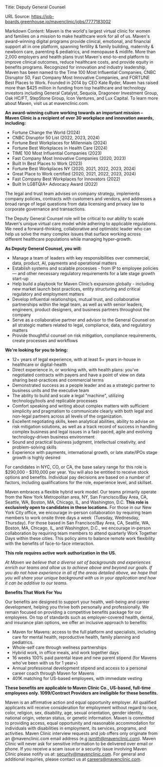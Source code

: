 Title: Deputy General Counsel

URL Source: https://job-boards.greenhouse.io/mavenclinic/jobs/7777183002

Markdown Content:
Maven is the world's largest virtual clinic for women and families on a mission to make healthcare work for all of us. Maven's award-winning digital programs provide clinical, emotional, and financial support all in one platform, spanning fertility & family building, maternity & newborn care, parenting & pediatrics, and menopause & midlife. More than 2,000 employers and health plans trust Maven's end-to-end platform to improve clinical outcomes, reduce healthcare costs, and provide equity in benefits programs. Recognized for innovation and industry leadership, Maven has been named to the Time 100 Most Influential Companies, CNBC Disruptor 50, Fast Company Most Innovative Companies, and FORTUNE Best Places to Work. Founded in 2014 by CEO Kate Ryder, Maven has raised more than $425 million in funding from top healthcare and technology investors including General Catalyst, Sequoia, Dragoneer Investment Group, Oak HC/FT, StepStone Group, Icon Ventures, and Lux Capital. To learn more about Maven, visit us at mavenclinic.com.

**An award-winning culture working towards an important mission –  Maven Clinic is a recipient of over 30 workplace and innovation awards, including:**

*   Fortune Change the World (2024)
*   CNBC Disruptor 50 List (2022, 2023, 2024) 
*   Fortune Best Workplaces for Millennials (2024)
*   Fortune Best Workplaces in Health Care (2024)
*   TIME 100 Most Influential Companies (2023)
*   Fast Company Most Innovative Companies (2020, 2023)
*   Built In Best Places to Work (2023)
*   Fortune Best Workplaces NY (2020, 2021, 2022, 2023, 2024)
*   Great Place to Work certified (2020, 2021, 2022, 2023, 2024)
*   Fast Company Best Workplaces for Innovators (2022)
*   Built In LGBTQIA+ Advocacy Award (2022)

The legal and trust team advises on company strategy, implements company policies, contracts with customers and vendors, and addresses a broad range of legal questions from data licensing and privacy law to corporate governance and transactions.

The Deputy General Counsel role will be critical to our ability to scale Maven's unique virtual care model while adhering to applicable regulations. We need a forward-thinking, collaborative and optimistic leader who can help us solve the many complex issues that surface working across different healthcare populations while managing hyper-growth.

**As Deputy General Counsel, you will:**

*   Manage a team of leaders with key responsibilities over commercial, data, product, AI, payments and operational matters
*   Establish systems and scalable processes - from IP to employee policies — and other necessary regulatory requirements for a late stage growth start-up
*   Help build a playbook for Maven Clinic’s expansion globally - including new market launch best practices, entity structuring and critical regulatory and employment matters
*   Develop influential relationships, mutual trust, and collaborative partnerships within the legal team, as well as with senior leaders, engineers, product designers, and business partners throughout the company
*   Serve as a collaborative partner and advisor to the General Counsel on all strategic matters related to legal, compliance, data, and regulatory matters
*   Provide thoughtful counsel on risk mitigation, compliance requirements, create processes and workflows

**We're looking for you to bring:**

*   12+ years of legal experience, with at least 5+ years in-house in healthcare or digital-health
*   Direct experience in, or working with, with health plans: you’ve negotiated contracts with payers and have a point of view on data sharing best-practices and commercial terms
*   Demonstrated success as a people leader and as a strategic partner to business units and the executive team
*   The ability to build and scale a legal "machine", utilizing technology/tools and replicable processes
*   Comfort speaking and writing about complex matters with sufficient simplicity and pragmatism to communicate clearly with both legal and non-legal partners across all levels of the organization.
*   Excellent negotiating skills, keen analytical abilities, ability to advise on risk mitigation solutions, as well as a track record of success in handling complex business and legal issues in a fast-paced, agile and evolving technology-driven business environment
*   Sound and practical business judgment, intellectual creativity, and problem-solving skills
*   Experience with payments, international growth, or late state/IPOs stage growth is highly desired

For candidates in NYC, CO, or CA, the base salary range for this role is $290,000 - $310,000 per year. You will also be entitled to receive stock options and benefits. Individual pay decisions are based on a number of factors, including qualifications for the role, experience level, and skillset.

Maven embraces a flexible hybrid work model. Our teams primarily operate from the New York Metropolitan area, NY, San Francisco/Bay Area, CA, Seattle, WA, Boston, MA, Chicago, IL, and Washington, D.C. **This role is exclusively open to candidates in these locations.** For those in our New York City office, we encourage in-person collaboration by requiring team members to work onsite three days a week  (Tuesday, Wednesday, Thursday). For those based in San Francisco/Bay Area, CA, Seattle, WA, Boston, MA, Chicago, IL, and Washington, D.C., we encourage in-person collaboration by requiring team members to attend quarterly Work Together Days within these cities. This policy aims to balance remote work flexibility with the benefits of face-to-face interaction.

**This role requires active work authorization in the US.**

_At Maven we believe that a diverse set of backgrounds and experiences enrich our teams and allow us to achieve above and beyond our goals. If you do not have experience in all of the areas detailed above, we hope that you will share your unique background with us in your application and how it can be additive to our teams._

**Benefits That Work For You**

Our benefits are designed to support your health, well-being and career development, helping you thrive both personally and professionally. We remain focused on providing a competitive benefits package for our employees. On top of standards such as employer-covered health, dental, and insurance plan options, we offer an inclusive approach to benefits:

*   Maven for Mavens: access to the full platform and specialists, including care for mental health, reproductive health, family planning and pediatrics.
*   Whole-self care through wellness partnerships
*   Hybrid work, in office meals, and work together days 
*   16 weeks 100% paid parental leave and new parent stipend (for Mavens who've been with us for 1 year+)
*   Annual professional development stipend and access to a personal career coach through Maven for Mavens
*   401K matching for US-based employees, with immediate vesting

**These benefits are applicable to Maven Clinic Co., US-based, full-time employees only. 1099/Contract Providers are ineligible for these benefits.**

Maven is an affirmative action and equal opportunity employer. All qualified applicants will receive consideration for employment without regard to race, color, religion, sex, disability, age, sexual orientation, gender identity, national origin, veteran status, or genetic information. Maven is committed to providing access, equal opportunity and reasonable accommodation for individuals with disabilities in employment, its services, programs, and activities. Maven Clinic interview requests and job offers only originate from an @mavenclinic.com email address (e.g jsmith@mavenclinic.com). Maven Clinic will never ask for sensitive information to be delivered over email or phone. If you receive a scam issue or a security issue involving Maven Clinic please notify us at: [security@mavenclinic.com](mailto:security@mavenclinic.com). For general and additional inquiries, please contact us at [careers@mavenclinic.com](mailto:careers@mavenclinic.com).
